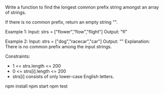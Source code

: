 Write a function to find the longest common prefix string amongst an array of strings.

If there is no common prefix, return an empty string "".

Example 1:
Input: strs = ["flower","flow","flight"]
Output: "fl"


Example 2:
Input: strs = ["dog","racecar","car"]
Output: ""
Explanation: There is no common prefix among the input strings.

Constraints:
* 1 <= strs.length <= 200
* 0 <= strs[i].length <= 200
* strs[i] consists of only lower-case English letters.


npm install
npm start
npm test